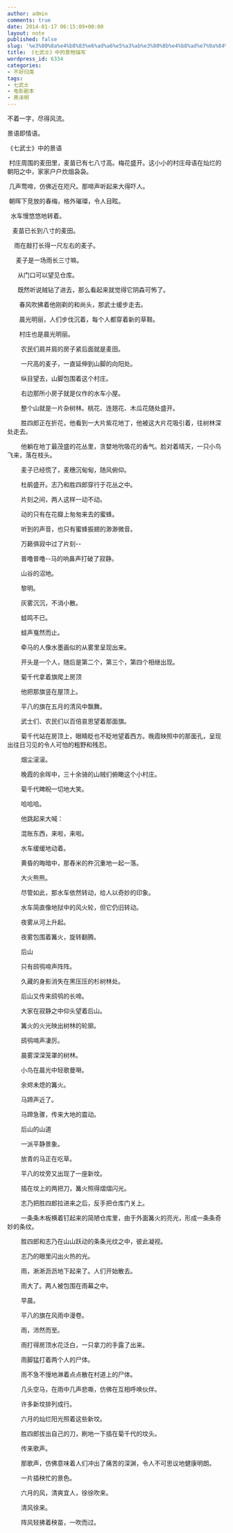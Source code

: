 ```yaml
---
author: admin
comments: true
date: 2014-01-17 06:15:09+00:00
layout: note
published: false
slug: '%e3%80%8a%e4%b8%83%e6%ad%a6%e5%a3%ab%e3%80%8b%e4%b8%ad%e7%9a%84%e6%99%af%e7%89%a9%e6%8f%8f%e5%86%99'
title: 《七武士》中的景物描写
wordpress_id: 6334
categories:
- 不好归类
tags:
- 七武士
- 电影剧本
- 黑泽明
---
```


不着一字，尽得风流。

景语即情语。

《七武士》中的景语

 村庄周围的麦田里，麦苗已有七八寸高。梅花盛开。这小小的村庄母语在灿烂的朝阳之中，家家户户炊烟袅袅。

 几声莺啼，仿佛近在咫尺。那啼声听起来大得吓人。

 朝晖下竞放的春梅，格外璀璨，令人目眩。

  水车慢悠悠地转着。

   麦苗已长到八寸的麦田。

    雨在敲打长得一尺左右的麦子。

     麦子是一场雨长三寸嘛。

      从门口可以望见仓库。

      既然听说贼钻了进去，那么看起来就觉得它阴森可怖了。

       春风吹拂着他刚剃的和尚头，那武士缓步走去。

       晨光明丽，人们步伐沉着，每个人都穿着新的草鞋。

       村庄也是晨光明丽。

        农民们肩并肩的房子紧后面就是麦田。

        一尺高的麦子，一直延伸到山脚的向阳处。

        纵目望去，山脚包围着这个村庄。

        右边那所小房子就是仪作的水车小屋。

        整个山就是一片杂树林。桃花、连翘花、木瓜花随处盛开。

        胜四郎正在折花，他看到一大片紫花地丁，他被这大片花吸引着，往树林深处走去。

        他躺在地丁最茂盛的花丛里，贪婪地吮吸花的香气。脸对着晴天，一只小鸟飞来，落在枝头。

        麦子已经慌了，麦穗沉甸甸，随风俯仰。

        杜鹃盛开。志乃和胜四郎穿行于花丛之中。

        片刻之间，两人这样一动不动。

        动的只有在花瓣上匆匆来去的蜜蜂。

        听到的声音，也只有蜜蜂振翅的渺渺微音。

        万籁俱寂中过了片刻--

        普噜普噜--马的响鼻声打破了寂静。

        山谷的沼地。

        黎明。

        灰雾沉沉，不消小散。

        蛙鸣不已。

        蛙声戛然而止。

        牵马的人像水墨画似的从雾里呈现出来。

        开头是一个人，随后是第二个，第三个，第四个相继出现。

        菊千代拿着旗爬上房顶

        他把那旗竖在屋顶上。

        平八的旗在五月的清风中飘舞。

        武士们、农民们以百倍哀思望着那面旗。

        菊千代站在房顶上，眼睛眨也不眨地望着西方。晚霞映照中的那面孔，呈现出往日习见的令人可怕的粗野和残忍。

        烟尘滚滚。

        晚霞的余晖中，三十余骑的山贼们俯瞰这个小村庄。

        菊千代睥睨一切地大笑。

        哈哈哈。

        他跳起来大喊：

        混账东西，来啦，来啦。

        水车缓缓地动着。

        黄昏的晦暗中，那舂米的杵沉重地一起一落。

        大火熊熊。

        尽管如此，那水车依然转动，给人以奇妙的印象。

        水车简直像地狱中的风火轮，但它仍旧转动。

        夜雾从河上升起。

        夜雾包围着篝火，旋转翻腾。

        后山

        只有鸱鸮啼声阵阵。

        久藏的身影消失在黑压压的杉树林处。

        后山又传来鸱鸮的长啼。

        大家在寂静之中仰头望着后山。

        篝火的火光映出树林的轮廓。

        鸱鸮啼声凄厉。

        晨雾深深笼罩的树林。

        小鸟在晨光中轻歌曼啭。

        余烬未熄的篝火。

        马蹄声近了。

        马蹄急骤，传来大地的震动。

        后山的山道

        一派平静景象。

        放青的马正在吃草。

        平八的坟旁又出现了一座新坟。

        插在坟上的两把刀，篝火照得熠熠闪光。

        志乃把胜四郎拉进来之后，反手把仓库门关上。

        一条条木板横着钉起来的简陋仓库里，由于外面篝火的亮光，形成一条条奇妙的条纹。

        胜四郎和志乃在山山跃动的条条光纹之中，彼此凝视。

        志乃的眼里闪出火热的光。

        雨，淅淅沥沥地下起来了。人们开始散去。

        雨大了。两人被包围在雨幕之中。

        早晨。

        平八的旗在风雨中漫卷。

        雨，沛然而至。

        雨打得房顶水花泛白，一只拿刀的手露了出来。

        雨脚猛打着两个人的尸体。

        雨不急不慢地淋着点点散在村道上的尸体。

        几头空马，在雨中几声悲嘶，仿佛在互相呼唤伙伴。

        许多新坟排列成行。

        六月的灿烂阳光照着这些新坟。

        胜四郎拔出自己的刀，刷地一下插在菊千代的坟头。

        传来歌声。

        那歌声，仿佛意味着人们冲出了痛苦的深渊，令人不可思议地健康明朗。

        一片插秧忙的景色。

        六月的风，清爽宜人，徐徐吹来。

        清风徐来。

        阵风轻拂着秧苗，一吹而过。

 
